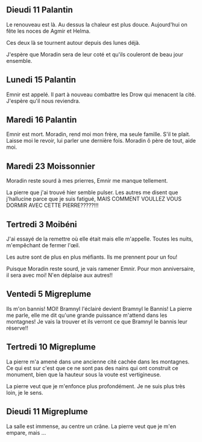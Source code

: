 
## Dieudi 11 Palantin

Le renouveau est là. Au dessus la chaleur est plus douce. Aujourd'hui on fête les noces de Agmir et Helma.

Ces deux là se tournent autour depuis des lunes déjà.

J'espère que Moradin sera de leur coté et qu'ils couleront de beau jour ensemble.

## Lunedi 15 Palantin

Emnir est appelé. Il part à nouveau combattre les Drow qui menacent la cité. J'espère qu'il nous reviendra.

## Maredi 16 Palantin

Emnir est mort. Moradin, rend moi mon frère, ma seule famille. S'il te plait. Laisse moi le revoir, lui parler une dernière fois. Moradin ô père de tout, aide moi.

## Maredi 23 Moissonnier

Moradin reste sourd à mes prierres, Emnir me manque tellement.

La pierre que j'ai trouvé hier semble pulser. Les autres me disent que j'hallucine parce que je suis fatigué, MAIS COMMENT VOULLEZ VOUS DORMIR AVEC CETTE PIERRE?????!!!

## Tertredi 3 Moibéni

J'ai essayé de la remettre où elle était mais elle m'appelle. Toutes les nuits, m'empêchant de fermer l'œil.

Les autre sont de plus en plus méfiants. Ils me prennent pour un fou!

Puisque Moradin reste sourd, je vais ramener Emnir. Pour mon anniversaire, il sera avec moi! N'en déplaise aux autres!!

## Ventedi 5 Migreplume

Ils m'on bannis! MOI! Bramnyl l'éclairé devient Bramnyl le Bannis! La pierre me parle, elle me dit qu'une grande puissance m'attend dans les montagnes! Je vais la trouver et ils verront ce que Bramnyl le bannis leur réserve!!

## Tertredi 10 Migreplume

La pierre m'a amené dans une ancienne cité cachée dans les montagnes. Ce qui est sur c'est que ce ne sont pas des nains qui ont construit ce monument, bien que la hauteur sous la voute est vertigineuse.

La pierre veut que je m'enfonce plus profondément. Je ne suis plus très loin, je le sens.

## Dieudi 11 Migreplume

La salle est immense, au centre un crâne. La pierre veut que je m'en empare, mais …